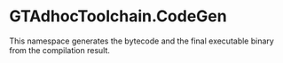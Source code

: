 # GTAdhocToolchain.CodeGen

This namespace generates the bytecode and the final executable binary from the compilation result. 
